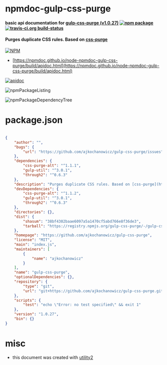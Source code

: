 # npmdoc-gulp-css-purge

#### basic api documentation for  [gulp-css-purge (v1.0.27)](https://github.com/ajkochanowicz/gulp-css-purge)  [![npm package](https://img.shields.io/npm/v/npmdoc-gulp-css-purge.svg?style=flat-square)](https://www.npmjs.org/package/npmdoc-gulp-css-purge) [![travis-ci.org build-status](https://api.travis-ci.org/npmdoc/node-npmdoc-gulp-css-purge.svg)](https://travis-ci.org/npmdoc/node-npmdoc-gulp-css-purge)

#### Purges duplicate CSS rules. Based on [css-purge](https://www.npmjs.org/package/css-purge)

[![NPM](https://nodei.co/npm/gulp-css-purge.png?downloads=true&downloadRank=true&stars=true)](https://www.npmjs.com/package/gulp-css-purge)

- [https://npmdoc.github.io/node-npmdoc-gulp-css-purge/build/apidoc.html](https://npmdoc.github.io/node-npmdoc-gulp-css-purge/build/apidoc.html)

[![apidoc](https://npmdoc.github.io/node-npmdoc-gulp-css-purge/build/screenCapture.buildCi.browser.%252Ftmp%252Fbuild%252Fapidoc.html.png)](https://npmdoc.github.io/node-npmdoc-gulp-css-purge/build/apidoc.html)

![npmPackageListing](https://npmdoc.github.io/node-npmdoc-gulp-css-purge/build/screenCapture.npmPackageListing.svg)

![npmPackageDependencyTree](https://npmdoc.github.io/node-npmdoc-gulp-css-purge/build/screenCapture.npmPackageDependencyTree.svg)



# package.json

```json

{
    "author": "",
    "bugs": {
        "url": "https://github.com/ajkochanowicz/gulp-css-purge/issues"
    },
    "dependencies": {
        "css-purge-alt": "^1.1.1",
        "gulp-util": "^3.0.1",
        "through2": "^0.6.3"
    },
    "description": "Purges duplicate CSS rules. Based on [css-purge](https://www.npmjs.org/package/css-purge)",
    "devDependencies": {
        "css-purge-alt": "^1.1.2",
        "gulp-util": "^3.0.1",
        "through2": "^0.6.3"
    },
    "directories": {},
    "dist": {
        "shasum": "38bf4302baae6097a5a1470cf5abd766e8f36de3",
        "tarball": "https://registry.npmjs.org/gulp-css-purge/-/gulp-css-purge-1.0.27.tgz"
    },
    "homepage": "https://github.com/ajkochanowicz/gulp-css-purge",
    "license": "MIT",
    "main": "index.js",
    "maintainers": [
        {
            "name": "ajkochanowicz"
        }
    ],
    "name": "gulp-css-purge",
    "optionalDependencies": {},
    "repository": {
        "type": "git",
        "url": "git+https://github.com/ajkochanowicz/gulp-css-purge.git"
    },
    "scripts": {
        "test": "echo \"Error: no test specified\" && exit 1"
    },
    "version": "1.0.27",
    "bin": {}
}
```



# misc
- this document was created with [utility2](https://github.com/kaizhu256/node-utility2)
